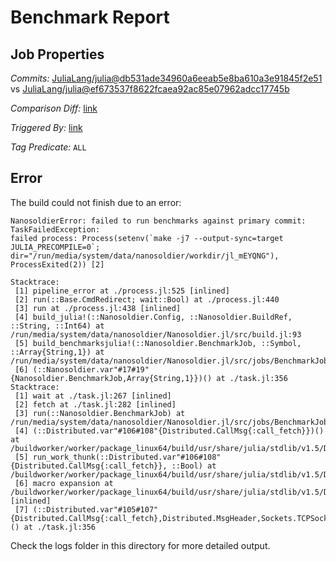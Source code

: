 # Benchmark Report

## Job Properties

*Commits:* [JuliaLang/julia@db531ade34960a6eeab5e8ba610a3e91845f2e51](https://github.com/JuliaLang/julia/commit/db531ade34960a6eeab5e8ba610a3e91845f2e51) vs [JuliaLang/julia@ef673537f8622fcaea92ac85e07962adcc17745b](https://github.com/JuliaLang/julia/commit/ef673537f8622fcaea92ac85e07962adcc17745b)

*Comparison Diff:* [link](https://github.com/JuliaLang/julia/compare/ef673537f8622fcaea92ac85e07962adcc17745b..db531ade34960a6eeab5e8ba610a3e91845f2e51)

*Triggered By:* [link](https://github.com/JuliaLang/julia/pull/40774#issuecomment-846050633)

*Tag Predicate:* `ALL`

## Error

The build could not finish due to an error:

```
NanosoldierError: failed to run benchmarks against primary commit: TaskFailedException:
failed process: Process(setenv(`make -j7 --output-sync=target JULIA_PRECOMPILE=0`; dir="/run/media/system/data/nanosoldier/workdir/jl_mEYQNG"), ProcessExited(2)) [2]

Stacktrace:
 [1] pipeline_error at ./process.jl:525 [inlined]
 [2] run(::Base.CmdRedirect; wait::Bool) at ./process.jl:440
 [3] run at ./process.jl:438 [inlined]
 [4] build_julia!(::Nanosoldier.Config, ::Nanosoldier.BuildRef, ::String, ::Int64) at /run/media/system/data/nanosoldier/Nanosoldier.jl/src/build.jl:93
 [5] build_benchmarksjulia!(::Nanosoldier.BenchmarkJob, ::Symbol, ::Array{String,1}) at /run/media/system/data/nanosoldier/Nanosoldier.jl/src/jobs/BenchmarkJob.jl:299
 [6] (::Nanosoldier.var"#17#19"{Nanosoldier.BenchmarkJob,Array{String,1}})() at ./task.jl:356
Stacktrace:
 [1] wait at ./task.jl:267 [inlined]
 [2] fetch at ./task.jl:282 [inlined]
 [3] run(::Nanosoldier.BenchmarkJob) at /run/media/system/data/nanosoldier/Nanosoldier.jl/src/jobs/BenchmarkJob.jl:226
 [4] (::Distributed.var"#106#108"{Distributed.CallMsg{:call_fetch}})() at /buildworker/worker/package_linux64/build/usr/share/julia/stdlib/v1.5/Distributed/src/process_messages.jl:294
 [5] run_work_thunk(::Distributed.var"#106#108"{Distributed.CallMsg{:call_fetch}}, ::Bool) at /buildworker/worker/package_linux64/build/usr/share/julia/stdlib/v1.5/Distributed/src/process_messages.jl:79
 [6] macro expansion at /buildworker/worker/package_linux64/build/usr/share/julia/stdlib/v1.5/Distributed/src/process_messages.jl:294 [inlined]
 [7] (::Distributed.var"#105#107"{Distributed.CallMsg{:call_fetch},Distributed.MsgHeader,Sockets.TCPSocket})() at ./task.jl:356
```

Check the logs folder in this directory for more detailed output.

